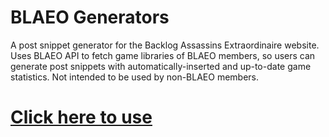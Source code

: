 # BLAEO Generators

A post snippet generator for the Backlog Assassins Extraordinaire website.
Uses BLAEO API to fetch game libraries of BLAEO members, so users can generate post snippets with automatically-inserted and up-to-date game statistics.
Not intended to be used by non-BLAEO members.

# [Click here to use](https://kubikill.github.io/blaeogenerators/)
